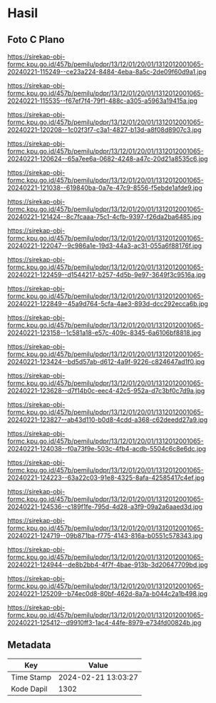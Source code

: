 # Hasil

## Foto C Plano

https://sirekap-obj-formc.kpu.go.id/457b/pemilu/pdpr/13/12/01/20/01/1312012001065-20240221-115249--ce23a224-8484-4eba-8a5c-2de09f60d9a1.jpg

https://sirekap-obj-formc.kpu.go.id/457b/pemilu/pdpr/13/12/01/20/01/1312012001065-20240221-115535--f67ef7f4-79f1-488c-a305-a5963a19415a.jpg

https://sirekap-obj-formc.kpu.go.id/457b/pemilu/pdpr/13/12/01/20/01/1312012001065-20240221-120208--1c02f3f7-c3a1-4827-b13d-a8f08d8907c3.jpg

https://sirekap-obj-formc.kpu.go.id/457b/pemilu/pdpr/13/12/01/20/01/1312012001065-20240221-120624--65a7ee6a-0682-4248-a47c-20d21a8535c6.jpg

https://sirekap-obj-formc.kpu.go.id/457b/pemilu/pdpr/13/12/01/20/01/1312012001065-20240221-121038--619840ba-0a7e-47c9-8556-f5ebde1afde9.jpg

https://sirekap-obj-formc.kpu.go.id/457b/pemilu/pdpr/13/12/01/20/01/1312012001065-20240221-121424--8c7fcaaa-75c1-4cfb-9397-f26da2ba6485.jpg

https://sirekap-obj-formc.kpu.go.id/457b/pemilu/pdpr/13/12/01/20/01/1312012001065-20240221-122047--9c986a1e-19d3-44a3-ac31-055a6f88176f.jpg

https://sirekap-obj-formc.kpu.go.id/457b/pemilu/pdpr/13/12/01/20/01/1312012001065-20240221-122459--d1544217-b257-4d5b-9e97-3649f3c9516a.jpg

https://sirekap-obj-formc.kpu.go.id/457b/pemilu/pdpr/13/12/01/20/01/1312012001065-20240221-122849--45a9d764-5cfa-4ae3-893d-dcc292ecca6b.jpg

https://sirekap-obj-formc.kpu.go.id/457b/pemilu/pdpr/13/12/01/20/01/1312012001065-20240221-123158--1c581a18-e57c-409c-8345-6a6106bf8818.jpg

https://sirekap-obj-formc.kpu.go.id/457b/pemilu/pdpr/13/12/01/20/01/1312012001065-20240221-123424--bd5d57ab-d612-4a9f-9226-c824647ad1f0.jpg

https://sirekap-obj-formc.kpu.go.id/457b/pemilu/pdpr/13/12/01/20/01/1312012001065-20240221-123628--d7f14b0c-eec4-42c5-952a-d7c3bf0c7d9a.jpg

https://sirekap-obj-formc.kpu.go.id/457b/pemilu/pdpr/13/12/01/20/01/1312012001065-20240221-123827--ab43d110-b0d8-4cdd-a368-c62deedd27a9.jpg

https://sirekap-obj-formc.kpu.go.id/457b/pemilu/pdpr/13/12/01/20/01/1312012001065-20240221-124038--f0a73f9e-503c-4fb4-acdb-5504c6c8e6dc.jpg

https://sirekap-obj-formc.kpu.go.id/457b/pemilu/pdpr/13/12/01/20/01/1312012001065-20240221-124223--63a22c03-91e8-4325-8afa-42585417c4ef.jpg

https://sirekap-obj-formc.kpu.go.id/457b/pemilu/pdpr/13/12/01/20/01/1312012001065-20240221-124536--c189f1fe-795d-4d28-a3f9-09a2a6aaed3d.jpg

https://sirekap-obj-formc.kpu.go.id/457b/pemilu/pdpr/13/12/01/20/01/1312012001065-20240221-124719--09b871ba-f775-4143-816a-b0551c578343.jpg

https://sirekap-obj-formc.kpu.go.id/457b/pemilu/pdpr/13/12/01/20/01/1312012001065-20240221-124944--de8b2bb4-4f7f-4bae-913b-3d20647709bd.jpg

https://sirekap-obj-formc.kpu.go.id/457b/pemilu/pdpr/13/12/01/20/01/1312012001065-20240221-125209--b74ec0d8-80bf-462d-8a7a-b044c2a1b498.jpg

https://sirekap-obj-formc.kpu.go.id/457b/pemilu/pdpr/13/12/01/20/01/1312012001065-20240221-125412--d9910ff3-1ac4-44fe-8979-e734fd00824b.jpg


## Metadata

| Key        | Value               |
| ---------- | ------------------- |
| Time Stamp | 2024-02-21 13:03:27 |
| Kode Dapil | 1302                |



